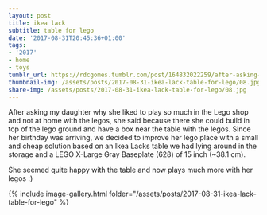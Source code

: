 ```yaml
---
layout: post
title: ikea lack
subtitle: table for lego
date: '2017-08-31T20:45:36+01:00'
tags:
- '2017'
- home
- toys
tumblr_url: https://rdcgomes.tumblr.com/post/164832022259/after-asking-my-daughter-why-she-liked-to-play-so
thumbnail-img: /assets/posts/2017-08-31-ikea-lack-table-for-lego/08.jpg
share-img: /assets/posts/2017-08-31-ikea-lack-table-for-lego/08.jpg
---
```


After asking my daughter why she liked to play so much in the Lego shop and not at home with the legos, she said because there she could build in top of the lego ground and have a box near the table with the legos.
Since her birthday was arriving, we decided to improve her lego place with a small and cheap solution based on an Ikea Lacks table we had lying around in the storage and a LEGO X-Large Gray Baseplate (628) of 15 inch (~38.1 cm).

She seemed quite happy with the table and now plays much more with her legos :)

{% include image-gallery.html folder="/assets/posts/2017-08-31-ikea-lack-table-for-lego" %}
